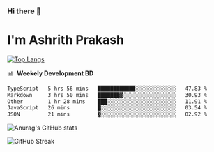 ### Hi there 👋
# I'm Ashrith Prakash

[![Top Langs](https://github-readme-stats.vercel.app/api/top-langs/?username=xxcheckmatexx&count_private=true&include_all_commits=true&show_icons=true&line_height=20&title_color=FFFFFF&icon_color=FFFFFF&text_color=FFFFFF&bg_color=0D1117&langs_count=8)](https://github.com/anuraghazra/github-readme-stats)

📊 &nbsp;**Weekely Development BD**

<!--START_SECTION:waka-->

```txt
TypeScript   5 hrs 56 mins   ████████████░░░░░░░░░░░░░   47.83 %
Markdown     3 hrs 50 mins   ███████▓░░░░░░░░░░░░░░░░░   30.93 %
Other        1 hr 28 mins    ███░░░░░░░░░░░░░░░░░░░░░░   11.91 %
JavaScript   26 mins         █░░░░░░░░░░░░░░░░░░░░░░░░   03.54 %
JSON         21 mins         ▓░░░░░░░░░░░░░░░░░░░░░░░░   02.92 %
```

<!--END_SECTION:waka-->

![Anurag's GitHub stats](https://github-readme-stats.vercel.app/api?username=xxcheckmatexx&count_private=true&show_icons=true&theme=merko)  

![GitHub Streak](http://github-readme-streak-stats.herokuapp.com?user=xxcheckmatexx&theme=merko&hide_border=true&date_format=M%20j%5B%2C%20Y%5D&fire=DD0E0B)
<br/>
